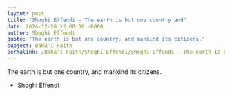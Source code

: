 ```yaml
---
layout: post
title: "Shoghi Effendi - The earth is but one country and"
date: 2024-12-28 12:00:00 -0000
author: Shoghi Effendi
quote: "The earth is but one country, and mankind its citizens."
subject: Bahá'í Faith
permalink: /Bahá'í Faith/Shoghi Effendi/Shoghi Effendi - The earth is but one country and
---
```


The earth is but one country, and mankind its citizens.

- Shoghi Effendi
